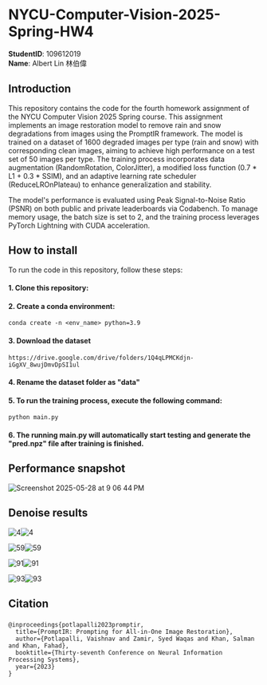 # NYCU-Computer-Vision-2025-Spring-HW4
**StudentID**: 109612019  
**Name**: Albert Lin 林伯偉

## Introduction
This repository contains the code for the fourth homework assignment of the NYCU Computer Vision 2025 Spring course. This assignment implements an image restoration model to remove rain and snow degradations from images using the PromptIR framework. The model is trained on a dataset of 1600 degraded images per type (rain and snow) with corresponding clean images, aiming to achieve high performance on a test set of 50 images per type. The training process incorporates data augmentation (RandomRotation, ColorJitter), a modified loss function (0.7 * L1 + 0.3 * SSIM), and an adaptive learning rate scheduler (ReduceLROnPlateau) to enhance generalization and stability.

The model's performance is evaluated using Peak Signal-to-Noise Ratio (PSNR) on both public and private leaderboards via Codabench. To manage memory usage, the batch size is set to 2, and the training process leverages PyTorch Lightning with CUDA acceleration.


## How to install
  To run the code in this repository, follow these steps:  

#### 1. Clone this repository:


#### 2. Create a conda environment:  
    conda create -n <env_name> python=3.9

#### 3. Download the dataset  
    https://drive.google.com/drive/folders/1Q4qLPMCKdjn-iGgXV_8wujDmvDpSI1ul

#### 4. Rename the dataset folder as "data" 

    
#### 5. To run the training process, execute the following command:  
    python main.py

#### 6. The running main.py will automatically start testing and generate the "pred.npz" file after training is finished.



## Performance snapshot  
![Screenshot 2025-05-28 at 9 06 44 PM](https://github.com/user-attachments/assets/a93afa9b-7a6b-4043-ba70-cf87a6ea9f85)


## Denoise results

![4](https://github.com/user-attachments/assets/c5265a49-2a50-4a71-ae82-2fbc27f554fe)![4](https://github.com/user-attachments/assets/14a466e8-82b6-4054-85e0-c39916b5984a)

![59](https://github.com/user-attachments/assets/9f5ec103-a748-405f-80c6-c918446802c3)![59](https://github.com/user-attachments/assets/d2e7b466-cdca-4b10-b750-827ee7dd4e73)

![91](https://github.com/user-attachments/assets/5dfc95e2-a75a-46b7-84fb-eb192b8b7a09)![91](https://github.com/user-attachments/assets/50300db3-4ce9-4ed7-b6e4-6a610c91acc4)

![93](https://github.com/user-attachments/assets/5c0efbe5-3f8b-430d-af7d-a993762c9c31)![93](https://github.com/user-attachments/assets/1f3d55b3-264c-4c0a-b53d-e260891aea47)

## Citation

###
    @inproceedings{potlapalli2023promptir,
      title={PromptIR: Prompting for All-in-One Image Restoration},
      author={Potlapalli, Vaishnav and Zamir, Syed Waqas and Khan, Salman and Khan, Fahad},
      booktitle={Thirty-seventh Conference on Neural Information Processing Systems},
      year={2023}
    }
